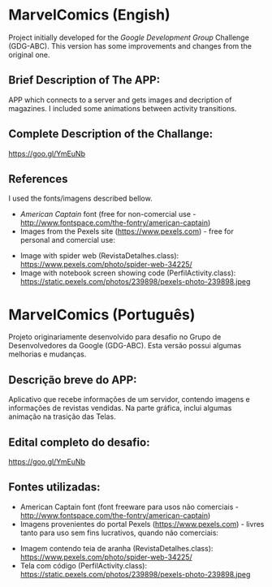 # MarvelComics (Engish)

Project initially developed for the _Google Development Group_ Challenge (GDG-ABC). This version has some improvements and changes from the original one.

## Brief Description of The APP:
APP which connects to a server and gets images and decription of magazines. I included some animations between activity transitions. 

## Complete Description of the Challange:
https://goo.gl/YmEuNb

## References
I used the fonts/imagens described bellow.
- _American Captain_ font (free for non-comercial use - http://www.fontspace.com/the-fontry/american-captain)
- Images from the Pexels site (https://www.pexels.com) - free for personal and comercial use:
 * Image with spider web (RevistaDetalhes.class): https://www.pexels.com/photo/spider-web-34225/
 * Image with notebook screen showing code (PerfilActivity.class): https://static.pexels.com/photos/239898/pexels-photo-239898.jpeg


# MarvelComics (Português)
 
Projeto originariamente desenvolvido para desafio no Grupo de Desenvolvedores da Google (GDG-ABC). Esta versão possui algumas melhorias e mudanças.

## Descrição breve do APP:
Aplicativo que recebe informações de um servidor, contendo imagens e informações de revistas vendidas. Na parte gráfica, inclui algumas animação na trasição das Telas.

## Edital completo do desafio: 

https://goo.gl/YmEuNb
 
## Fontes utilizadas:

- American Captain font (font freeware para usos não comerciais - http://www.fontspace.com/the-fontry/american-captain)
- Imagens provenientes do portal Pexels (https://www.pexels.com) - livres tanto para uso sem fins lucrativos, quando não comerciais:
 * Imagem contendo teia de aranha (RevistaDetalhes.class): https://www.pexels.com/photo/spider-web-34225/
 * Tela com código (PerfilActivity.class): https://static.pexels.com/photos/239898/pexels-photo-239898.jpeg

